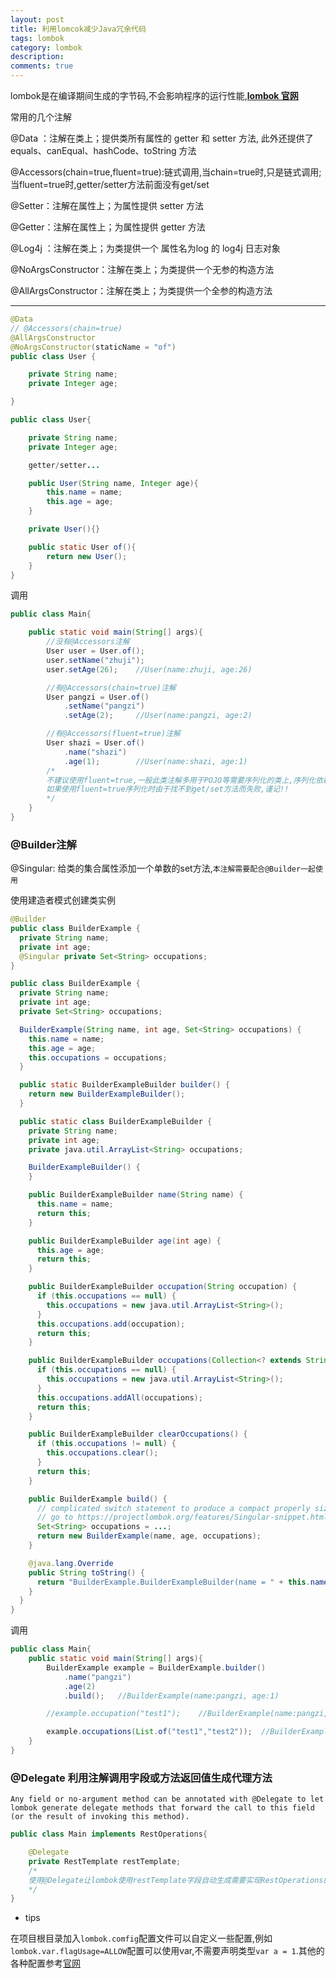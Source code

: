 ```yaml
---
layout: post
title: 利用lomcok减少Java冗余代码
tags: lombok
category: lombok
description: 
comments: true
---
```


lombok是在编译期间生成的字节码,不会影响程序的运行性能,**[lombok 官网](https://projectlombok.org/)**

常用的几个注解

@Data   ：注解在类上；提供类所有属性的 getter 和 setter 方法, 此外还提供了equals、canEqual、hashCode、toString 方法

@Accessors(chain=true,fluent=true):链式调用,当chain=true时,只是链式调用;当fluent=true时,getter/setter方法前面没有get/set

@Setter：注解在属性上；为属性提供 setter 方法

@Getter：注解在属性上；为属性提供 getter 方法

@Log4j ：注解在类上；为类提供一个 属性名为log 的 log4j 日志对象

@NoArgsConstructor：注解在类上；为类提供一个无参的构造方法

@AllArgsConstructor：注解在类上；为类提供一个全参的构造方法

---
<!--more-->
<!--more-->

```java
@Data
// @Accessors(chain=true)
@AllArgsConstructor
@NoArgsConstructor(staticName = "of")
public class User {

    private String name;
    private Integer age;

}
```

```java
public class User{

    private String name;
    private Integer age;

    getter/setter...

    public User(String name, Integer age){
        this.name = name;
        this.age = age;
    }

    private User(){}

    public static User of(){
        return new User();
    }
}
```

调用

```java
public class Main{

    public static void main(String[] args){
        //没有@Accessors注解
        User user = User.of();
        user.setName("zhuji");
        user.setAge(26);    //User(name:zhuji, age:26)

        //有@Accessors(chain=true)注解
        User pangzi = User.of()
            .setName("pangzi")
            .setAge(2);     //User(name:pangzi, age:2)

        //有@Accessors(fluent=true)注解
        User shazi = User.of()
            .name("shazi")
            .age(1);        //User(name:shazi, age:1)
        /*
        不建议使用fluent=true,一般此类注解多用于POJO等需要序列化的类上,序列化依赖于getter/setter方法,
        如果使用fluent=true序列化时由于找不到get/set方法而失败,谨记!!
        */
    }
}
```

### @Builder注解

@Singular: 给类的集合属性添加一个单数的set方法,`本注解需要配合@Builder一起使用`

使用建造者模式创建类实例

```java
@Builder
public class BuilderExample {
  private String name;
  private int age;
  @Singular private Set<String> occupations;
}

```

```java
public class BuilderExample {
  private String name;
  private int age;
  private Set<String> occupations;

  BuilderExample(String name, int age, Set<String> occupations) {
    this.name = name;
    this.age = age;
    this.occupations = occupations;
  }

  public static BuilderExampleBuilder builder() {
    return new BuilderExampleBuilder();
  }

  public static class BuilderExampleBuilder {
    private String name;
    private int age;
    private java.util.ArrayList<String> occupations;

    BuilderExampleBuilder() {
    }

    public BuilderExampleBuilder name(String name) {
      this.name = name;
      return this;
    }

    public BuilderExampleBuilder age(int age) {
      this.age = age;
      return this;
    }

    public BuilderExampleBuilder occupation(String occupation) {
      if (this.occupations == null) {
        this.occupations = new java.util.ArrayList<String>();
      }
      this.occupations.add(occupation);
      return this;
    }

    public BuilderExampleBuilder occupations(Collection<? extends String> occupations) {
      if (this.occupations == null) {
        this.occupations = new java.util.ArrayList<String>();
      }
      this.occupations.addAll(occupations);
      return this;
    }

    public BuilderExampleBuilder clearOccupations() {
      if (this.occupations != null) {
        this.occupations.clear();
      }
      return this;
    }

    public BuilderExample build() {
      // complicated switch statement to produce a compact properly sized immutable set omitted.
      // go to https://projectlombok.org/features/Singular-snippet.html to see it.
      Set<String> occupations = ...;
      return new BuilderExample(name, age, occupations);
    }

    @java.lang.Override
    public String toString() {
      return "BuilderExample.BuilderExampleBuilder(name = " + this.name + ", age = " + this.age + ", occupations = " + this.occupations + ")";
    }
  }
}

```

调用

```Java
public class Main{
    public static void main(String[] args){
        BuilderExample example = BuilderExample.builder()
            .name("pangzi")
            .age(2)
            .build();   //BuilderExample(name:pangzi, age:1)

        //example.occupation("test1");    //BuilderExample(name:pangzi, age:2, occupations:[test1])

        example.occupations(List.of("test1","test2"));  //BuilderExample(name:pangzi, age:2, occupations:[test1, test2])
    }
}
```

### @Delegate 利用注解调用字段或方法返回值生成代理方法

`Any field or no-argument method can be annotated with @Delegate to let lombok generate delegate methods that forward the call to this field (or the result of invoking this method).`

```java
public class Main implements RestOperations{

    @Delegate
    private RestTemplate restTemplate;
    /*
    使用@Delegate让lombok使用restTemplate字段自动生成需要实现RestOperations的方法
    */
}
```

- tips

在项目根目录加入`lombok.comfig`配置文件可以自定义一些配置,例如`lombok.var.flagUsage=ALLOW`配置可以使用var,不需要声明类型`var a = 1`.其他的各种配置参考[官网](https://projectlombok.org/)